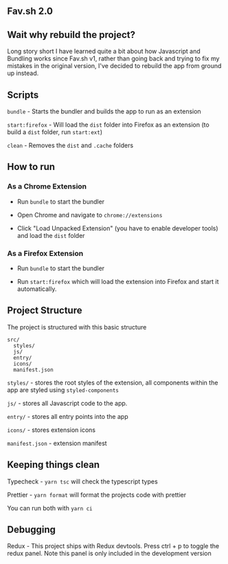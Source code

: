 ## Fav.sh 2.0

## Wait why rebuild the project?

Long story short I have learned quite a bit about how Javascript and Bundling works since Fav.sh v1, rather than going back and trying to fix my mistakes in the original version, I've decided to rebuild the app from ground up instead.

## Scripts

`bundle` - Starts the bundler and builds the app to run as an extension

`start:firefox` - Will load the `dist` folder into Firefox as an extension (to build a `dist` folder, run `start:ext`)

`clean` - Removes the `dist` and `.cache` folders

## How to run

### As a Chrome Extension

- Run `bundle` to start the bundler

- Open Chrome and navigate to `chrome://extensions`

- Click "Load Unpacked Extension" (you have to enable developer tools) and load the `dist` folder

### As a Firefox Extension

- Run `bundle` to start the bundler

- Run `start:firefox` which will load the extension into Firefox and start it automatically.


## Project Structure

The project is structured with this basic structure

```
src/
  styles/
  js/
  entry/
  icons/
  manifest.json

```

`styles/` - stores the root styles of the extension, all components within the app are styled using `styled-components`

`js/` - stores all Javascript code to the app.

`entry/` - stores all entry points into the app

`icons/` - stores extension icons

`manifest.json` - extension manifest


## Keeping things clean

Typecheck - `yarn tsc` will check the typescript types

Prettier - `yarn format` will format the projects code with prettier

You can run both with `yarn ci`

## Debugging

Redux - This project ships with Redux devtools. Press ctrl + p to toggle the  redux panel. Note this panel is only included in the development version